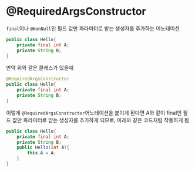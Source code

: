 # @RequiredArgsConstructor

`final`이나 `@NonNull`인 필드 값만 파라미터로 받는 생성자를 추가하는 어노테이션

```java
public class Hello{
    private final int A;
    private String B;
}
```

만약 위와 같은 클래스가 있을때

```java
@RequiredArgsConstructor
public class Hello{
    private final int A;
    private String B;
}
```

이렇게 `@RequiredArgsConstructor`어노테이션을 붙이게 된다면 A와 같이 final인 필드 값만 파라미터로 받는 생성자를 추가하게 되므로, 아래와 같은 코드처럼 작동하게 됨

```java
public class Hello{
    private final int A;
    private String B;
    public Hello(int A){
       	this.A = A;
    }
}
```

